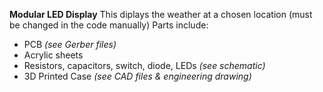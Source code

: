 **Modular LED Display**
This diplays the weather at a chosen location (must be changed in the code manually) 
Parts include:
- PCB _(see Gerber files)_
- Acrylic sheets
- Resistors, capacitors, switch, diode, LEDs _(see schematic)_
- 3D Printed Case _(see CAD files & engineering drawing)_
